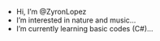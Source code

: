 - Hi, I’m @ZyronLopez
- I’m interested in nature and music...
- I’m currently learning basic codes (C#)...



